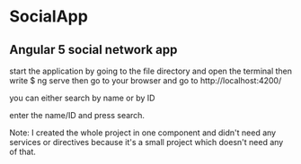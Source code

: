 # SocialApp
## Angular 5 social network app
  start the application by going to the file directory and open the terminal then write 
  $ ng serve 
  then go to your browser and go to http://localhost:4200/
  
  you can either search by name or by ID
  
  enter the name/ID and press search.
  
  
  
  
Note: I created the whole project in one component and didn't need any services or directives because it's a small project which doesn't need any of that.

